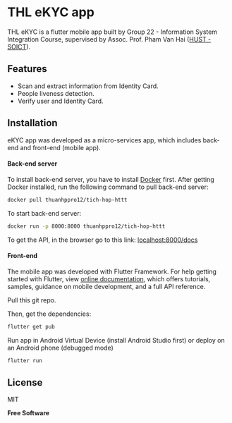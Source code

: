 # THL eKYC app

THL eKYC is a flutter mobile app built by Group 22 - Information System Integration Course, supervised by Assoc. Prof. Pham Van Hai ([HUST - SOICT](https://soict.hust.edu.vn)).

## Features

- Scan and extract information from Identity Card.
- People liveness detection.
- Verify user and Identity Card.

## Installation

eKYC app was developed as a micro-services app, which includes back-end and front-end (mobile app).

#### Back-end server

To install back-end server, you have to install [Docker](https://docs.docker.com/engine/install/) first.
After getting Docker installed, run the following command to pull back-end server:

```sh
docker pull thuanhppro12/tich-hop-httt
```

To start back-end server:

```sh
docker run -p 8000:8000 thuanhppro12/tich-hop-httt
```

To get the API, in the browser go to this link:
[localhost:8000/docs](localhost:8000/docs)

#### Front-end

The mobile app was developed with Flutter Framework.
For help getting started with Flutter, view
[online documentation](https://flutter.dev/docs), which offers tutorials,
samples, guidance on mobile development, and a full API reference.

Pull this git repo.

Then, get the dependencies:

```sh
flutter get pub
```

Run app in Android Virtual Device (install Android Studio first) or deploy on an Android phone (debugged mode)

```sh
flutter run
```

## License

MIT

**Free Software**
